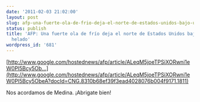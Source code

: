 ```yaml
---
date: '2011-02-03 21:02:00'
layout: post
slug: afp-una-fuerte-ola-de-frio-deja-el-norte-de-estados-unidos-bajo-un-clima-helado
status: publish
title: 'AFP: Una fuerte ola de frío deja el norte de Estados Unidos bajo un clima
  helado'
wordpress_id: '681'
---
```



    

[http://www.google.com/hostednews/afp/article/ALeqM5joeTPSiXORwni1eW0Pl5Bcy5Ob...](http://www.google.com/hostednews/afp/article/ALeqM5joeTPSiXORwni1eW0Pl5Bcy5ObeA?docId=CNG.8310b68ef39f3ead4028076b004f9171.1811)







Nos acordamos de Medina. ¡Abrigate bien!


  
